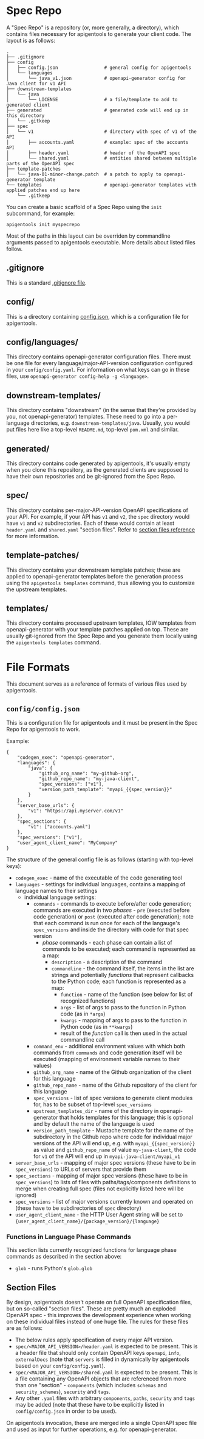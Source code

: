 # Spec Repo

A "Spec Repo" is a repository (or, more generally, a directory), which contains files necessary for apigentools to generate your client code. The layout is as follows:

```
.
├── .gitignore
├── config
│   ├── config.json                 # general config for apigentools
│   └── languages
│       └── java_v1.json            # openapi-generator config for Java client for v1 API
├── downstream-templates
│   └── java
│       └── LICENSE                 # a file/template to add to generated client
├── generated                       # generated code will end up in this directory
│   └── .gitkeep
├── spec
│   └── v1                          # directory with spec of v1 of the API
│       ├── accounts.yaml           # example: spec of the accounts API
│       ├── header.yaml             # header of the OpenAPI spec
│       └── shared.yaml             # entities shared between multiple parts of the OpenAPI spec
├── template-patches
│   └── java-01-minor-change.patch  # a patch to apply to openapi-generator template
└── templates                       # openapi-generator templates with applied patches end up here
    └── .gitkeep
```

You can create a basic scaffold of a Spec Repo using the `init` subcommand, for example:

```
apigentools init myspecrepo
```

Most of the paths in this layout can be overriden by commandline arguments passed to apigentools executable. More details about listed files follow.

## .gitignore

This is a standard [.gitignore file](https://git-scm.com/docs/gitignore).

## config/

This is a directory containing [config.json](#configconfigjson), which is a configuration file for apigentools.

## config/languages/

This directory contains openapi-generator configuration files. There must be one file for every language/major-API-version configuration configured in your `config/config.yaml`. For information on what keys can go in these files, use `openapi-generator config-help -g <language>`.

## downstream-templates/

This directory contains "downstream" (in the sense that they're provided by you, not openapi-generator) templates. These need to go into a per-language directories, e.g. `downstream-templates/java`. Usually, you would put files here like a top-level `README.md`, top-level `pom.xml` and similar.

## generated/

This directory contains code generated by apigentools, it's usually empty when you clone this repository, as the generated clients are supposed to have their own repositories and be git-ignored from the Spec Repo.

## spec/

This directory contains per-major-API-version OpenAPI specifications of your API. For example, if your API has `v1` and `v2`, the `spec` directory would have `v1` and `v2` subdirectories. Each of these would contain at least `header.yaml` and `shared.yaml` "section files". Refer to [section files reference](#section-files) for more information.

## template-patches/

This directory contains your downstream template patches; these are applied to openapi-generator templates before the generation process using the `apigentools templates` command, thus allowing you to customize the upstream templates.

## templates/

This directory contains processed upstream templates, IOW templates from openapi-generator with your template patches applied on top. These are usually git-ignored from the Spec Repo and you generate them locally using the `apigentools templates` command.

# File Formats

This document serves as a reference of formats of various files used by apigentools.

## `config/config.json`

This is a configuration file for apigentools and it must be present in the Spec Repo for apigentools to work.

Example:

```
{
    "codegen_exec": "openapi-generator",
    "languages": {
        "java": {
            "github_org_name": "my-github-org",
            "github_repo_name": "my-java-client",
            "spec_versions": ["v1"],
            "version_path_template": "myapi_{{spec_version}}"
        }
    },
    "server_base_urls": {
        "v1": "https://api.myserver.com/v1"
    },
    "spec_sections": {
        "v1": ["accounts.yaml"]
    },
    "spec_versions": ["v1"],
    "user_agent_client_name": "MyCompany"
}
```

The structure of the general config file is as follows (starting with top-level keys):

* `codegen_exec` - name of the executable of the code generating tool
* `languages` - settings for individual languages, contains a mapping of language names to their settings
  * individual language settings:
    * `commands` - commands to execute before/after code generation; commands are executed in two *phases* - `pre` (executed before code generation) or `post` (executed after code generation); note that each command is run once for each of the langauge's `spec_versions` and inside the directory with code for that spec version
       * *phase* commands - each phase can contain a list of commands to be executed; each command is represented as a map:
         * `description` - a description of the command
         * `commandline` - the command itself, the items in the list are strings and potentially *functions* that represent callbacks to the Python code; each function is represented as a map:
            * `function` - name of the function (see below for list of recognized functions)
            * `args` - list of args to pass to the function in Python code (as in `*args`)
            * `kwargs` - mapping of args to pass to the function in Python code (as in `**kwargs`)
            * result of the *function* call is then used in the actual commandline call
    * `command_env` - additional environment values with which both commands from `commands` and code generation itself will be executed (mapping of environment variable names to their values)
    * `github_org_name` - name of the Github organization of the client for this language
    * `github_repo_name` - name of the Github repository of the client for this language
    * `spec_versions` - list of spec versions to generate client modules for, has to be subset of top-level `spec_versions`
    * `upstream_templates_dir` - name of the directory in openapi-generator that holds templates for this language; this is optional and by default the name of the language is used
    * `version_path_template` - Mustache template for the name of the subdirectory in the Github repo where code for individual major versions of the API will end up, e.g. with `myapi_{{spec_version}}` as value and `github_repo_name` of value `my-java-client`, the code for `v1` of the API will end up in `myapi-java-client/myapi_v1`
* `server_base_urls` - mapping of major spec versions (these have to be in `spec_versions`) to URLs of servers that provide them
* `spec_sections` - mapping of major spec versions (these have to be in `spec_versions`) to lists of files with paths/tags/components definitions to merge when creating full spec (files not explicitly listed here will be ignored)
* `spec_versions` - list of major versions currently known and operated on (these have to be subdirectories of `spec` directory)
* `user_agent_client_name` - the HTTP User Agent string will be set to `{user_agent_client_name}/{package_version}/{language}`

### Functions in Language Phase Commands

This section lists currently recognized functions for language phase commands as described in the section above:

* `glob` - runs Python's `glob.glob`

## Section Files

By design, apigentools doesn't operate on full OpenAPI specification files, but on so-called "section files". These are pretty much an exploded OpenAPI spec - this improves the development experience when working on these individual files instead of one huge file. The rules for these files are as follows:

* The below rules apply specification of every major API version.
* `spec/<MAJOR_API_VERSION>/header.yaml` is expected to be present. This is a header file that should only contain OpenAPI keys `openapi`, `info`, `externalDocs` (note that `servers` is filled in dynamically by apigentools based on your `config/config.yaml`).
* `spec/<MAJOR_API_VERSION>/shared.yaml` is expected to be present. This is a file containing any OpenAPI objects that are referenced from more than one "section" - `components` (which includes `schemas` and `security_schemes`), `security` and `tags`.
* Any other `.yaml` files with arbitrary `components`, `paths`, `security` and `tags` may be added (note that these have to be explicitly listed in `config/config.json` in order to be used).

On apigentools invocation, these are merged into a single OpenAPI spec file and used as input for further operations, e.g. for openapi-generator.
